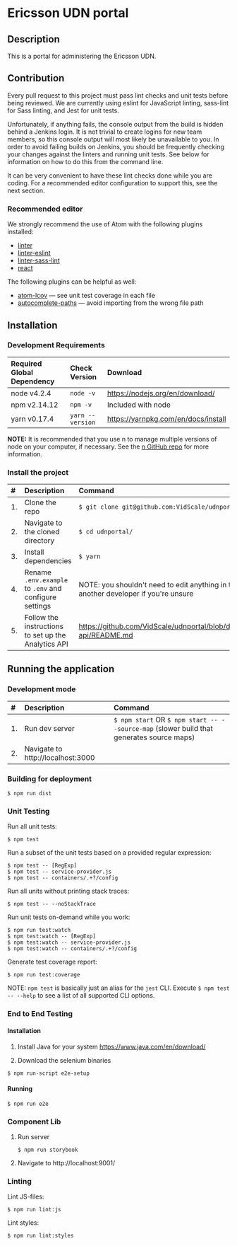 # Ericsson UDN portal


## Description

This is a portal for administering the Ericsson UDN.

## Contribution

Every pull request to this project must pass lint checks and unit tests before being reviewed. We are currently using eslint for JavaScript linting, sass-lint for Sass linting, and Jest for unit tests.

Unfortunately, if anything fails, the console output from the build is hidden behind a Jenkins login. It is not trivial to create logins for new team members, so this console output will most likely be unavailable to you. In order to avoid failing builds on Jenkins, you should be frequently checking your changes against the linters and running unit tests. See below for information on how to do this from the command line.

It can be very convenient to have these lint checks done while you are coding. For a recommended editor configuration to support this, see the next section.

### Recommended editor

We strongly recommend the use of Atom with the following plugins installed:
- [linter]
- [linter-eslint]
- [linter-sass-lint]
- [react]

The following plugins can be helpful as well:

- [atom-lcov] &mdash; see unit test coverage in each file
- [autocomplete-paths] &mdash; avoid importing from the wrong file path

## Installation

### Development Requirements
| Required Global Dependency | Check Version    | Download                            |
|:---------------------------|:-----------------|:------------------------------------|
| node v4.2.4                | `node -v`        | https://nodejs.org/en/download/     |
| npm v2.14.12               | `npm -v`         | Included with node                  |
| yarn v0.17.4               | `yarn --version` | https://yarnpkg.com/en/docs/install |

**NOTE:** It is recommended that you use n to manage multiple versions of node on your computer, if necessary. See the [n GitHub repo](https://github.com/tj/n) for more information.

### Install the project

| #  | Description                                            | Command                                                                                            |
|:---|:-------------------------------------------------------|:---------------------------------------------------------------------------------------------------|
| 1. | Clone the repo                                         | `$ git clone git@github.com:VidScale/udnportal.git`                                                |
| 2. | Navigate to the cloned directory                       | `$ cd udnportal/`                                                                                  |
| 3. | Install dependencies                                   | `$ yarn`                                                                                           |
| 4. | Rename `.env.example` to `.env` and configure settings | NOTE: you shouldn't need to edit anything in this file, but ask another developer if you're unsure |
| 5. | Follow the instructions to set up the Analytics API    | https://github.com/VidScale/udnportal/blob/develop/analytics-api/README.md                         |

## Running the application

### Development mode
| #  | Description                       | Command                                                                                  |
|:---|:----------------------------------|:-----------------------------------------------------------------------------------------|
| 1. | Run dev server                    | `$ npm start` OR `$ npm start -- --source-map` (slower build that generates source maps) |
| 2. | Navigate to http://localhost:3000 |                                                                                          |


### Building for deployment

```shell
$ npm run dist
```

### Unit Testing
Run all unit tests:

```shell
$ npm test
```

Run a subset of the unit tests based on a provided regular expression:

```shell
$ npm test -- [RegExp]
$ npm test -- service-provider.js
$ npm test -- containers/.+?/config
```

Run all units without printing stack traces:

```shell
$ npm test -- --noStackTrace
```

Run unit tests on-demand while you work:

```shell
$ npm run test:watch
$ npm test:watch -- [RegExp]
$ npm test:watch -- service-provider.js
$ npm test:watch -- containers/.+?/config
```

Generate test coverage report:

```shell
$ npm run test:coverage
```

NOTE: `npm test` is basically just an alias for the `jest` CLI. Execute `$ npm test -- --help` to see a list of all supported CLI options.

### End to End Testing

#### Installation

1. Install Java for your system https://www.java.com/en/download/

2. Download the selenium binaries
```shell
$ npm run-script e2e-setup
```

#### Running
```shell
$ npm run e2e
```

### Component Lib
1. Run server
   ```shell
   $ npm run storybook
   ```

2. Navigate to http://localhost:9001/

### Linting
Lint JS-files:
```shell
$ npm run lint:js
```

Lint styles:
```shell
$ npm run lint:styles
```

 [linter]: https://atom.io/packages/linter
 [linter-eslint]: https://atom.io/packages/linter-eslint
 [linter-sass-lint]: https://atom.io/packages/linter-sass-lint
 [react]: https://atom.io/packages/react
 [atom-lcov]: https://atom.io/packages/atom-lcov
 [autocomplete-paths]: https://atom.io/packages/autocomplete-paths
